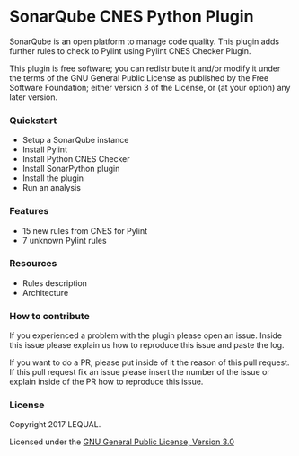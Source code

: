 # SonarQube CNES Python Plugin
SonarQube is an open platform to manage code quality. This plugin adds further rules to check to Pylint using Pylint CNES Checker Plugin.

This plugin is free software; you can redistribute it and/or modify it under the terms of the GNU General Public License as published by the Free Software Foundation; either version 3 of the License, or (at your option) any later version.

### Quickstart
- Setup a SonarQube instance
- Install Pylint
- Install Python CNES Checker
- Install SonarPython plugin
- Install the plugin
- Run an analysis

### Features
- 15 new rules from CNES for Pylint
- 7 unknown Pylint rules

### Resources
- Rules description
- Architecture

### How to contribute
If you experienced a problem with the plugin please open an issue. Inside this issue please explain us how to reproduce this issue and paste the log.

If you want to do a PR, please put inside of it the reason of this pull request. If this pull request fix an issue please insert the number of the issue or explain inside of the PR how to reproduce this issue.

### License
Copyright 2017 LEQUAL.

Licensed under the [GNU General Public License, Version 3.0](https://www.gnu.org/licenses/gpl.txt)
